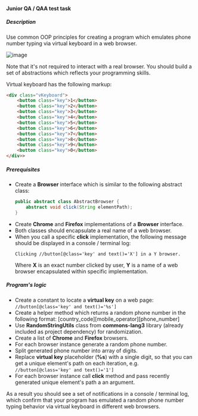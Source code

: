 #### Junior QA / QAA test task
 
##### Description

Use common OOP principles for creating a program which emulates phone number typing via virtual keyboard in a web browser.

![image](https://user-images.githubusercontent.com/6638780/26970921-c69d5304-4d13-11e7-9a06-770a1624c280.png)

Note that it's not required to interact with a real browser. You should build a set of abstractions which reflects your programming skills.

Virtual keyboard has the following markup:

```html
<div class="vKeyboard">
    <button class="key">1</button>
    <button class="key">2</button>
    <button class="key">3</button>
    <button class="key">4</button>
    <button class="key">5</button>
    <button class="key">6</button>
    <button class="key">7</button>
    <button class="key">8</button>
    <button class="key">9</button>
    <button class="key">0</button>
</div>>
```

##### Prerequisites

 - Create a **Browser** interface which is similar to the following abstract class: 
    ```java
    public abstract class AbstractBrowser {
        abstract void click(String elementPath);
    }
    ```
 - Create **Chrome** and **Firefox** implementations of a **Browser** interface.
 - Both classes should encapsulate a real name of a web browser.
 - When you call a specific **click** implementation, the following message should be displayed in a console / terminal log:
    ```text
    Clicking //button[@class='key' and text()='X'] in a Y browser.
    ```
   Where **X** is an exact number clicked by user, **Y** is a name of a web browser encapsulated within specific implementation.

##### Program's logic

 - Create a constant to locate a **virtual key** on a web page: `//button[@class='key' and text()='%s']`
 - Create a helper method which returns a random phone number in the following format: [country_code][mobile_operator][phone_number]
 - Use **RandomStringUtils** class from **commons-lang3** library (already included as project dependency) for randomization.
 - Create a list of **Chrome** and **Firefox** browsers.
 - For each browser instance generate a random phone number.
 - Split generated phone number into array of digits.
 - Replace **virtual key** placeholder (**%s**) with a single digit, so that you can get a unique element's path on each iteration, e.g. `//button[@class='key' and text()='1']`
 - For each browser instance call **click** method and pass recently generated unique element's path a an argument.
 
As a result you should see a set of notifications in a console / terminal log, which confirm that your program has emulated a random phone number typing behavior via virtual keyboard in different web browsers.
